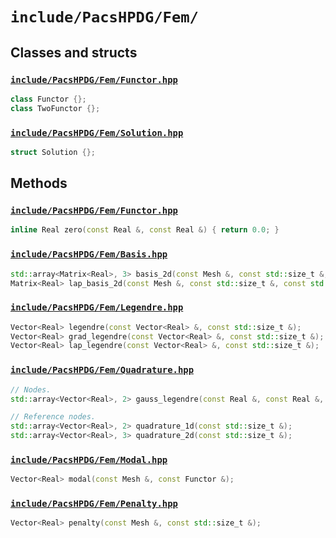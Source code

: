 # `include/PacsHPDG/Fem/`

## Classes and structs

### [`include/PacsHPDG/Fem/Functor.hpp`](./Functor.hpp)

```cpp
class Functor {};
class TwoFunctor {};
```

### [`include/PacsHPDG/Fem/Solution.hpp`](./Solution.hpp)

```cpp
struct Solution {};
```

## Methods

### [`include/PacsHPDG/Fem/Functor.hpp`](./Functor.hpp)

```cpp
inline Real zero(const Real &, const Real &) { return 0.0; }
```

### [`include/PacsHPDG/Fem/Basis.hpp`](./Basis.hpp)

```cpp
std::array<Matrix<Real>, 3> basis_2d(const Mesh &, const std::size_t &, const std::array<Vector<Real>, 2> &);
Matrix<Real> lap_basis_2d(const Mesh &, const std::size_t &, const std::array<Vector<Real>, 2> &);
```

### [`include/PacsHPDG/Fem/Legendre.hpp`](./Legendre.hpp)

```cpp
Vector<Real> legendre(const Vector<Real> &, const std::size_t &);
Vector<Real> grad_legendre(const Vector<Real> &, const std::size_t &);
Vector<Real> lap_legendre(const Vector<Real> &, const std::size_t &);
```

### [`include/PacsHPDG/Fem/Quadrature.hpp`](./Quadrature.hpp)

```cpp
// Nodes.
std::array<Vector<Real>, 2> gauss_legendre(const Real &, const Real &, const std::size_t &);

// Reference nodes.
std::array<Vector<Real>, 2> quadrature_1d(const std::size_t &);
std::array<Vector<Real>, 3> quadrature_2d(const std::size_t &);
```

### [`include/PacsHPDG/Fem/Modal.hpp`](./Modal.hpp)

```cpp
Vector<Real> modal(const Mesh &, const Functor &);
```

### [`include/PacsHPDG/Fem/Penalty.hpp`](./Penalty.hpp)

```cpp
Vector<Real> penalty(const Mesh &, const std::size_t &);
```